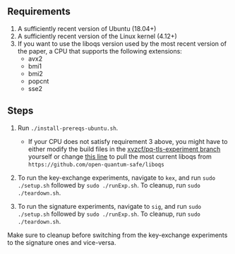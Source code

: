 ## Requirements

1. A sufficiently recent version of Ubuntu (18.04+)
2. A sufficiently recent version of the Linux kernel (4.12+)
3. If you want to use the liboqs version used by the most recent version of the paper, a CPU that supports the following extensions:
	- avx2
	- bmi1
	- bmi2
	- popcnt
	- sse2

## Steps

1. Run `./install-prereqs-ubuntu.sh`.

	- If your CPU does not satisfy requirement 3 above, you might have to either modify the build files in the [xvzcf/pq-tls-experiment branch](https://github.com/xvzcf/liboqs) yourself or change [this line](https://github.com/xvzcf/liboqs/blob/pq-tls-experiment/config/detect-cpu-extensions.c) to pull the most current liboqs from `https://github.com/open-quantum-safe/liboqs`


2. To run the key-exchange experiments, navigate to `kex`, and run `sudo ./setup.sh` followed by `sudo ./runExp.sh`. To cleanup, run `sudo ./teardown.sh`.

3. To run the signature experiments, navigate to `sig`, and run `sudo ./setup.sh` followed by `sudo ./runExp.sh`. To cleanup, run `sudo ./teardown.sh`.

Make sure to cleanup before switching from the key-exchange experiments to the signature ones and vice-versa.


